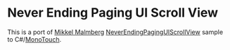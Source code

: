 Never Ending Paging UI Scroll View
==================================

This is a port of <a href="http://brnbw.com/">Mikkel Malmberg</a>
<a href="https://github.com/mikker/NeverEndingPagingUIScrollView">NeverEndingPagingUIScrollView</a>
sample to C#/<a href="http://xamarin.com/monotouch">MonoTouch</a>.
